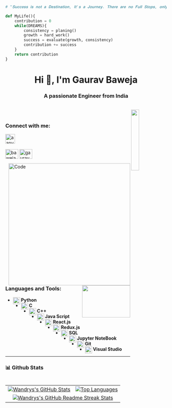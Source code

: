 ````python
# "𝐒𝐮𝐜𝐜𝐞𝐬𝐬 𝐢𝐬 𝐧𝐨𝐭 𝐚 𝐃𝐞𝐬𝐭𝐢𝐧𝐚𝐭𝐢𝐨𝐧, 𝐈𝐭'𝐬 𝐚 𝐉𝐨𝐮𝐫𝐧𝐞𝐲. 𝐓𝐡𝐞𝐫𝐞 𝐚𝐫𝐞 𝐧𝐨 𝐅𝐮𝐥𝐥 𝐒𝐭𝐨𝐩𝐬, 𝐨𝐧𝐥𝐲 𝐂𝐨𝐦𝐦𝐚𝐬."

def MyLife(){
    contribution = 0
    while(DREAMS){
        consistency = planing()
        growth = hard_work()
        success = evaluate(growth, consistency)
        contribution += success
    }
    return contribution
}

````
<h1 align="center">Hi 👋, I'm Gaurav Baweja</h1>
<h3 align="center">A passionate Engineer from India</h3>
<br>

<img align="right" src="https://cdn.dribbble.com/users/46123/screenshots/6135335/media/d62020ae4772443ce5fc39f2b022b40c.gif" align='right' width='22%'>

<br>

<h3 align="left">Connect with me:</h3>
<p align="left">
<a href="https://linkedin.com/in/bawejagb" target="blank"><img align="center" src="https://cdn-icons-png.flaticon.com/512/174/174857.png" alt="aanvikshiki" height="30" width="30" /></a>
<br><br>
<a href="https://leetcode.com/bawejagb/" target="blank"><img align="center" src="https://upload.wikimedia.org/wikipedia/commons/1/19/LeetCode_logo_black.png" alt="bawejagb" height="30" width="40" /></a>
<a href="https://www.codechef.com/users/gaurav2508" target="blank"><img align="center" src="https://cdn.jsdelivr.net/npm/simple-icons@3.1.0/icons/codechef.svg" alt="gaurav2508" height="30" width="40" /></a>
</p>
<img align="right" width="380" alt="Code" src="https://i.giphy.com/media/qgQUggAC3Pfv687qPC/giphy.webp"/>

<img align="right" width="150" height="100" src="https://media.tenor.com/Rft05nnPfpgAAAAM/sewa-rumah-nak-baya-bile.gif"/>


<h3 align="left">Languages and Tools:</h3>

- <img align="left" alt="Python" width="22px" src="https://img.icons8.com/fluency/512/python.png" />  **Python**
- <img align="left" alt="C" width="22px" src="https://img.icons8.com/color/512/c-programming.png" />   **C**
- <img align="left" alt="C++" width="22px" src="https://img.icons8.com/color/512/c-plus-plus-logo.png" />   **C++**
- <img align="left" alt="JS" width="22px" src="https://img.icons8.com/color/512/javascript.png" />  **Java Script**
- <img align="left" alt="React" width="22px" src="https://upload.wikimedia.org/wikipedia/commons/thumb/a/a7/React-icon.svg/1024px-React-icon.svg.png?20220125121207" />  **React.js**
- <img align="left" alt="Redux" width="22px" src="https://upload.wikimedia.org/wikipedia/commons/4/49/Redux.png" />  **Redux.js**
- <img align="left" alt="SQL" width="22px" src="https://cdn-icons-png.flaticon.com/512/29/29594.png" />  **SQL**
- <img align="left" alt="Jupyter Notebook" width="22px" src="https://www.vectorlogo.zone/logos/jupyter/jupyter-icon.svg" /> **Jupyter NoteBook**
- <img align="left" alt="Git" width="22px" src="https://cdn-icons-png.flaticon.com/512/25/25231.png" /> **Git**
- <img align="left" alt="Visual Studio" width="22px" src="https://cdn.jsdelivr.net/npm/simple-icons@v3/icons/visualstudio.svg"/>  **Visual Studio**

<hr/>

### 📊 Github Stats

<table>
  <tr>
    <td>
      <a href="https://github.com/bawejagb/github-readme-stats"> <img src="https://github-readme-stats.vercel.app/api?username=bawejagb&hide_border=true&show_icons=true" alt="Wandrys's GitHub Stats" /> </a>
    </td>
    <td>
      <a href="https://github.com/bawejagb/github-readme-stats"> <img src="https://github-readme-stats.vercel.app/api/top-langs/?username=bawejagb&hide_border=true&langs_count=8&layout=compact" alt="Top Languages" /> </a>
    </td>
  </tr>
  <tr>
    <td colspan=2 align="center">
      <a href="https://git.io/streak-stats"> <img src="http://github-readme-streak-stats.herokuapp.com?user=bawejagb&hide_border=true&background=f6f8fa&currStreakLabel=000000&date_format=j%20M%5B%20Y%5D" alt="Wandrys's GitHub Readme Streak Stats" /> </a>
    </td>
  </tr>
</table>
